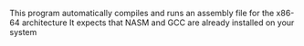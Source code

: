 This program automatically compiles and runs an assembly file for the x86-64 architecture
It expects that NASM and GCC are already installed on your system
